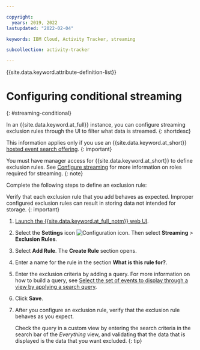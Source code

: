 ```yaml
---

copyright:
  years: 2019, 2022
lastupdated: "2022-02-04"

keywords: IBM Cloud, Activity Tracker, streaming

subcollection: activity-tracker

---
```


{{site.data.keyword.attribute-definition-list}}

# Configuring conditional streaming
{: #streaming-conditional}

In an {{site.data.keyword.at_full}} instance, you can configure streaming exclusion rules through the UI to filter what data is streamed.
{: shortdesc}

This information applies only if you use an {{site.data.keyword.at_short}} [hosted event search offering](/docs/activity-tracker?topic=activity-tracker-service_plan).
{: important}

You must have manager access for {{site.data.keyword.at_short}} to define exclusion rules.  See [Configure streaming](/docs/activity-tracker?topic=activity-tracker-streaming#streaming-1) for more information on roles required for streaming.
{: note}

Complete the following steps to define an exclusion rule:

Verify that each exclusion rule that you add behaves as expected. Improper configured exclusion rules can result in storing data not intended for storage.
{: important}

1. [Launch the {{site.data.keyword.at_full_notm}} web UI](/docs/services/activity-tracker?topic=activity-tracker-launch).

2. Select the **Settings** icon ![Configuration icon](images/admin.png "Admin icon"). Then select **Streaming** &gt; **Exclusion Rules**. 

3. Select **Add Rule**. The **Create Rule** section opens.

4. Enter a name for the rule in the section **What is this rule for?**.

5. Enter the exclusion criteria by adding a query. For more information on how to build a query, see [Select the set of events to display through a view by applying a search query](/docs/activity-tracker?topic=activity-tracker-views#views_step2).

6. Click **Save**.

7. After you configure an exclusion rule, verify that the exclusion rule behaves as you expect.

    Check the query in a custom view by entering the search criteria in the search bar of the *Everything* view, and validating that the data that is displayed is the data that you want excluded.
    {: tip} 





